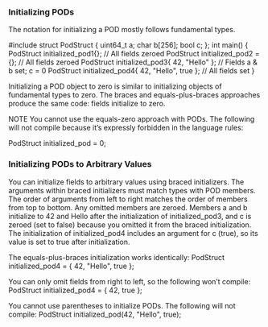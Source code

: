 ### Initializing PODs

The notation for initializing a POD mostly follows fundamental types.

#include <cstdint>
struct PodStruct {
  uint64_t a;
  char b[256];
  bool c;
};
int main() {
  PodStruct initialized_pod1{}; // All fields zeroed
  PodStruct initialized_pod2 = {}; // All fields zeroed
  PodStruct initialized_pod3{ 42, "Hello" }; // Fields a & b set; c = 0
  PodStruct initialized_pod4{ 42, "Hello", true }; // All fields set
}

Initializing a POD object to zero is similar to initializing objects of fundamental types to zero. The braces and equals-plus-braces approaches produce the same code: fields initialize to zero.

NOTE
You cannot use the equals-zero approach with PODs. The following will not compile because it’s expressly forbidden in the language rules:

PodStruct initialized_pod = 0;


### Initializing PODs to Arbitrary Values

You can initialize fields to arbitrary values using braced initializers. The arguments within braced initializers must match types with POD members. The order of arguments from left to right matches the order of members from top to bottom. Any omitted members are zeroed. Members a and b initialize to 42 and Hello after the initialization of initialized_pod3, and c is zeroed (set to false) because you omitted it from the braced initialization.
The initialization of initialized_pod4 includes an argument for c (true), so its value is set to true after initialization.

The equals-plus-braces initialization works identically:
PodStruct initialized_pod4 = { 42, "Hello", true };

You can only omit fields from right to left, so the following won’t compile:
PodStruct initialized_pod4 = { 42, true };

You cannot use parentheses to initialize PODs. The following will not compile:
PodStruct initialized_pod(42, "Hello", true);
